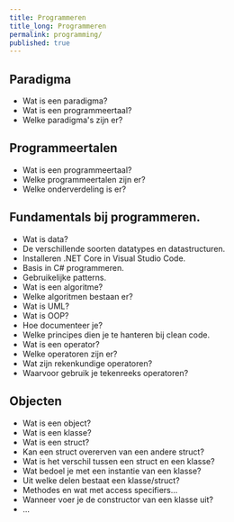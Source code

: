 ```yaml
---
title: Programmeren
title_long: Programmeren
permalink: programming/
published: true
---
```

Paradigma
---------
- Wat is een paradigma?
- Wat is een programmeertaal?
- Welke paradigma's zijn er?

Programmeertalen
----------------
- Wat is een programmeertaal?
- Welke programmeertalen zijn er?
- Welke onderverdeling is er?

Fundamentals bij programmeren.
------------------------------




- Wat is data?
- De verschillende soorten datatypes en datastructuren.
- Installeren .NET Core in Visual Studio Code.
- Basis in C# programmeren.
- Gebruikelijke patterns.
- Wat is een algoritme?
- Welke algoritmen bestaan er?
- Wat is UML?
- Wat is OOP?
- Hoe documenteer je?
- Welke principes dien je te hanteren bij clean code.
- Wat is een operator?
- Welke operatoren zijn er?
- Wat zijn rekenkundige operatoren?
- Waarvoor gebruik je tekenreeks operatoren?

Objecten
--------
- Wat is een object?
- Wat is een klasse?
- Wat is een struct?
- Kan een struct overerven van een andere struct?
- Wat is het verschil tussen een struct en een klasse?
- Wat bedoel je met een instantie van een klasse?
- Uit welke delen bestaat een klasse/struct?
- Methodes en wat met access specifiers...
- Wanneer voer je de constructor van een klasse uit?
- ...